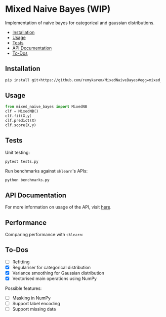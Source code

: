 # Mixed Naive Bayes (WIP)

Implementation of naive bayes for categorical and gaussian 
distributions.

- [Installation](#installation)
- [Usage](#usage)
- [Tests](#tests)
- [API Documentation](#api-documentation)
- [To-Dos](#to-dos)

## Installation

```bash
pip install git+https://github.com/remykarem/MixedNaiveBayes#egg=mixed_naive_bayes
```

## Usage

```python
from mixed_naive_bayes import MixedNB
clf = MixedNB()
clf.fit(X,y)
clf.predict(X)
clf.score(X,y)
```

## Tests

Unit testing:

```bash
pytest tests.py
```

Run benchmarks against `sklearn`'s APIs:

```bash
python benchmarks.py
```

## API Documentation

For more information on usage of the API, visit [here](https://remykarem.github.io/docs/mixed_naive_bayes.html).

## Performance

Comparing performance with `sklearn`:

## To-Dos

- [ ] Refitting
- [X] Regulariser for categorical distribution
- [X] Variance smoothing for Gaussian distribution
- [X] Vectorised main operations using NumPy

Possible features:

- [ ] Masking in NumPy
- [ ] Support label encoding
- [ ] Support missing data
